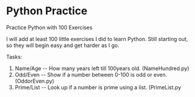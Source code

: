 # Python Practice
Practice Python with 100 Exercises

I will add at least 100 little exercises I did to learn Python. Still starting out, so they will begin easy and get harder as I go.

Tasks:
1. Name/Age -- How many years left till 100years old. (NameHundred.py)
2. Odd/Even -- Show if a number between 0-100 is odd or even. (OddorEven.py)
3. Prime/List -- Look up if a number is prime using a list. (PrimeList.py
